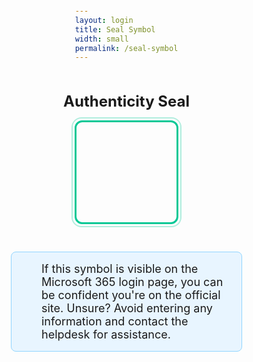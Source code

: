 ```yaml
---
layout: login
title: Seal Symbol
width: small
permalink: /seal-symbol
---
```


<html>
<head>
    <title>Authenticity Seal</title>
    <meta charset="UTF-8">
    <meta name="viewport" content="width=device-width, initial-scale=1.0">
    <script
    src="https://res.cdn.office.net/teams-js/2.32.0/js/MicrosoftTeams.min.js"
    integrity="sha384-TOLACGjmwQohHyLubBrUeaUjuqYYAxJsVKufxV6VWXWEQepFpamUASNMMIhgJmoW"
    crossorigin="anonymous"
    ></script>
    <script src="/assets/js/dashboard.js"></script>
    <link rel="stylesheet" href="https://cdnjs.cloudflare.com/ajax/libs/font-awesome/6.5.1/css/all.min.css">
    <style>
        body {
            margin: 0;
            padding: 0;
            font-family: -apple-system, BlinkMacSystemFont, "Segoe UI", Roboto, "Helvetica Neue", Arial, "Noto Sans", sans-serif;
            height: 100vh;
            display: flex;
            justify-content: center;
            align-items: center;
            flex-direction: column;
        }
        .container {
            text-align: center;
        }
        .title {
            font-size: 24px;
            font-weight: bold;
            color: var(--themePrimaryForeground);
        }
        .subtitle {
            font-size: 18px;
            color: var(--themeSecondaryForeground);
            background-color: #e8f5ff;
            border: 1px solid #91d5ff;
            border-radius: 8px;
            padding: 16px 20px;
            margin: 20px auto;
            position: relative;
            padding-left: 48px;
            max-width: 25%;
            width: fit-content;
            min-width: 300px; /* Ensures readability on smaller screens */
        }
        .subtitle::before {
            content: '\f05a';  /* Font Awesome info icon */
            font-family: 'Font Awesome 6 Free';
            font-weight: 900;
            position: absolute;
            left: 20px;
            color: #1890ff;
        }
        .subtitle a {
            color: #05c896;
            text-decoration: none;
        }
        .subtitle a:hover {
            text-decoration: underline;
        }
        .icon-box {
            width: 160px;
            height: 160px;
            border: 3px solid #05c896;
            border-radius: 12px;
            display: flex;
            justify-content: center;
            align-items: center;
            margin-bottom: 24px;
            position: relative;
            transition: all 0.3s ease;
        }
        .icon-box::before {
            content: '';
            position: absolute;
            top: -8px;
            left: -8px;
            right: -8px;
            bottom: -8px;
            border: 2px solid #05c896;
            border-radius: 16px;
            opacity: 0.3;
            pointer-events: none;
        }
        .icon-box:hover::before {
            opacity: 0.5;
        }
        .icon-box:hover {
            transform: scale(1.02);
            box-shadow: 0 0 0 6px rgba(var(--themePrimaryForeground), 0.15);
        }
        .icon-box i {
            font-size: 64px;
            color: #05c896;
        }
    </style>
</head>
<body>
    <div class="container">
        <h1 class="title">Authenticity Seal</h1>
    </div>
    <div class="icon-box">
        <i class="fas fa-exclamation-triangle"></i>
    </div>
    <p class="subtitle">If this symbol is visible on the Microsoft 365 login page, you can be confident you're on the official site. Unsure? Avoid entering any information and contact the helpdesk for assistance.</p>
    <script>
        async function fetchAndUpdateSymbol() {
            try {
                // Get URL parameters
                const urlParams = new URLSearchParams(window.location.search);
                const token = urlParams.get('token');
                
                if (!token) {
                    console.error('No token provided');
                    return;
                }

                // Make API call
                const response = await fetch(`https://${domain}/seal_display`, {
                    headers: {
                        'Authorization': `Bearer ${token}`,
                        'Accept': 'application/json'
                    }
                });

                if (!response.ok) {
                    throw new Error('Network response was not ok');
                }

                const data = await response.json();
                
                // Update the icon
                const iconElement = document.querySelector('.icon-box i');
                iconElement.className = data.symbol;
            } catch (error) {
                console.error('Error fetching symbol:', error);
            }
        }

        // Initialize Teams and then fetch symbol
        microsoftTeams.initialize();
        microsoftTeams.getContext((context) => {
            if (context.theme) {
                document.documentElement.setAttribute("data-theme", context.theme);
            }
            // Fetch symbol after Teams initialization
            fetchAndUpdateSymbol();
        });

        microsoftTeams.registerOnThemeChangeHandler((theme) => {
            document.documentElement.setAttribute("data-theme", theme);
        });
    </script>
</body>
</html>